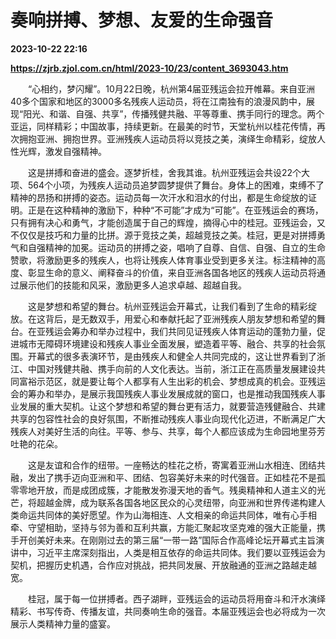# 奏响拼搏、梦想、友爱的生命强音

**2023-10-22 22:16**

**https://zjrb.zjol.com.cn/html/2023-10/23/content_3693043.htm**

　　“心相约，梦闪耀”。10月22日晚，杭州第4届亚残运会拉开帷幕。来自亚洲40多个国家和地区的3000多名残疾人运动员，将在江南独有的浪漫风韵中，展现“阳光、和谐、自强、共享”，传播残健共融、平等尊重、携手同行的理念。两个亚运，同样精彩；中国故事，持续更新。在最美的时节，天堂杭州以桂花传情，再次拥抱亚洲、拥抱世界。亚洲残疾人运动员将以竞技之美，演绎生命精彩，绽放人性光辉，激发自强精神。

　　这是拼搏和奋进的盛会。逐梦折桂，舍我其谁。杭州亚残运会共设22个大项、564个小项，为残疾人运动员追梦圆梦提供了舞台。身体上的困难，束缚不了精神的昂扬和拼搏的姿态。运动员每一次汗水和泪水的付出，都是生命绽放的证明。正是在这种精神的激励下，种种“不可能”才成为“可能”。在亚残运会的赛场，只有拥有决心和勇气，才能创造属于自己的辉煌，摘得心中的桂冠。亚残运会，又不仅仅是技巧和力量的比拼。源于竞技之美，超越竞技之美。桂冠，更是对拼搏勇气和自强精神的加冕。运动员的拼搏之姿，唱响了自尊、自信、自强、自立的生命赞歌，将激励更多的残疾人，也将让残疾人体育事业受到更多关注。标注精神的高度、彰显生命的意义、阐释奋斗的价值，来自亚洲各国各地区的残疾人运动员将通过展示他们的技能和风采，激励更多人追求卓越、超越自我。

　　这是梦想和希望的舞台。杭州亚残运会开幕式，让我们看到了生命的精彩绽放。在这背后，是无数双手，用爱心和奉献托起了亚洲残疾人朋友梦想和希望的舞台。在亚残运会筹办和举办过程中，我们共同见证残疾人体育运动的蓬勃力量，促进城市无障碍环境建设和残疾人事业全面发展，塑造着平等、融合、共享的社会氛围。开幕式的很多表演环节，是由残疾人和健全人共同完成的，这让世界看到了浙江、中国对残健共融、携手向前的人文化表达。当前，浙江正在高质量发展建设共同富裕示范区，就是要让每个人都享有人生出彩的机会、梦想成真的机会。亚残运会的筹办和举办，是展示我国残疾人事业发展成就的窗口，也是推动我国残疾人事业发展的重大契机。让这个梦想和希望的舞台更有活力，就要营造残健融合、共建共享的包容性社会的良好氛围，不断推动残疾人事业向现代化迈进，不断满足广大残疾人对美好生活的向往。平等、参与、共享，每个人都应该成为生命园地里芬芳吐艳的花朵。

　　这是友谊和合作的纽带。一座畅达的桂花之桥，寄寓着亚洲山水相连、团结共融，发出了携手迈向亚洲和平、团结、包容美好未来的时代强音。正如桂花不是孤零零地开放，而是成团成簇，才能散发弥漫天地的香气。残奥精神和人道主义的光芒，将超越金牌，成为联系各国各地区民众的心灵纽带，向亚洲和世界传递构建人类命运共同体的美好愿望。作为山海相连、人文相亲的命运共同体，唯有心手相牵、守望相助，坚持与邻为善和互利共赢，方能汇聚起攻坚克难的强大正能量，携手开创美好未来。在刚刚过去的第三届“一带一路”国际合作高峰论坛开幕式主旨演讲中，习近平主席深刻指出，人类是相互依存的命运共同体。我们要以亚残运会为契机，把握历史机遇，合作应对挑战，把共同发展、开放融通的亚洲之路越走越宽。

　　桂冠，属于每一位拼搏者。西子湖畔，亚残运会的运动员将用奋斗和汗水演绎精彩、书写传奇、传播友谊，共同奏响生命的强音。本届亚残运会也必将成为一次展示人类精神力量的盛宴。